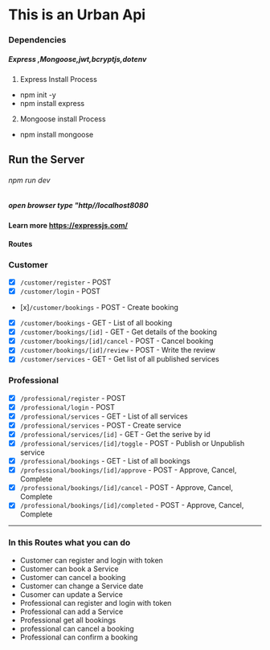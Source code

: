 # This is an Urban Api

### Dependencies

##### Express ,Mongoose,jwt,bcryptjs,dotenv

1. Express Install Process

- npm init -y
- npm install express

2. Mongoose install Process

- npm install mongoose

## Run the Server

###### npm run dev

##### open browser type "http//localhost8080

#### Learn more https://expressjs.com/

#### Routes

### Customer

- [x] `/customer/register` - POST
- [x] `/customer/login` - POST
- [x]`/customer/bookings` - POST - Create booking
- [x] `/customer/bookings` - GET - List of all booking
- [x] `/customer/bookings/[id]` - GET - Get details of the booking
- [x] `/customer/bookings/[id]/cancel` - POST - Cancel booking
- [x] `/customer/bookings/[id]/review` - POST - Write the review
- [x] `/customer/services` - GET - Get list of all published services

### Professional

- [x] `/professional/register` - POST
- [x] `/professional/login` - POST
- [x] `/professional/services` - GET - List of all services
- [x] `/professional/services` - POST - Create service
- [x] `/professional/services/[id]` - GET - Get the serive by id
- [x] `/professional/services/[id]/toggle` - POST - Publish or Unpublish service
- [x] `/professional/bookings` - GET - List of all bookings
- [x] `/professional/bookings/[id]/approve` - POST - Approve, Cancel, Complete
- [x] `/professional/bookings/[id]/cancel` - POST - Approve, Cancel, Complete
- [x] `/professional/bookings/[id]/completed` - POST - Approve, Cancel, Complete

---

### In this Routes what you can do

- Customer can register and login with token
- Customer can book a Service
- Customer can cancel a booking
- Customer can change a Service date
- Cusomer can update a Service
- Professional can register and login with token
- Professional can add a Service
- Professional get all bookings
- professional can cancel a booking
- Professional can confirm a booking
